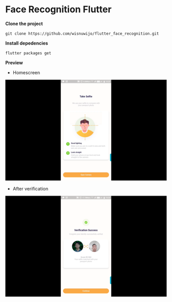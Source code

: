 # Face Recognition Flutter

**Clone the project**

    git clone https://github.com/wisnuwijo/flutter_face_recognition.git
**Install depedencies**

    flutter packages get
**Preview**
 - Homescreen
 
 ![enter image description here](https://raw.githubusercontent.com/wisnuwijo/flutter_face_recognition/master/Screen%20Shot%202020-11-02%20at%2017.31.24.png)
 - After verification

![enter image description here](https://raw.githubusercontent.com/wisnuwijo/flutter_face_recognition/master/Screen%20Shot%202020-11-02%20at%2017.31.45.png)
